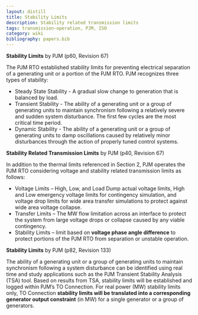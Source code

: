 ```yaml
---
layout: distill
title: Stability Limits
description: Stability related transmission limits
tags: transmission-operation, PJM, ISO
category: wiki
bibliography: papers.bib
---
```


**Stability Limits** by PJM <d-cite key="pjm2024m3"></d-cite> (p60, Revision 67)

The PJM RTO established stability limits for preventing electrical separation of a generating unit or a portion of the PJM RTO. PJM recognizes three types of stability:
- Steady State Stability - A gradual slow change to generation that is balanced by load.
- Transient Stability - The ability of a generating unit or a group of generating units to maintain synchronism following a relatively severe and sudden system disturbance. The first few cycles are the most critical time period.
- Dynamic Stability - The ability of a generating unit or a group of generating units to damp oscillations caused by relatively minor disturbances through the action of properly tuned control systems.

**Stability Related Transmission Limits** by PJM <d-cite key="pjm2024m3"></d-cite> (p40, Revision 67)

In addition to the thermal limits referenced in Section 2, PJM operates the PJM RTO considering voltage and stability related transmission limits as follows:
- Voltage Limits – High, Low, and Load Dump actual voltage limits, High and Low emergency voltage limits for contingency simulation, and voltage drop limits for wide area transfer simulations to protect against wide area voltage collapse.
- Transfer Limits – The MW flow limitation across an interface to protect the system from large voltage drops or collapse caused by any viable contingency.
- Stability Limits – limit based on **voltage phase angle difference** to protect portions of the PJM RTO from separation or unstable operation.

**Stability Limits** by PJM <d-cite key="pjm2024m11"></d-cite> (p82, Revision 133)

The ability of a generating unit or a group of generating units to maintain synchronism following a system disturbance can be identified using real time and study applications such as the PJM Transient Stability Analysis (TSA) tool.
Based on results from TSA, stability limits will be established and logged within PJM’s TO Connection.
For real power (MW) stability limits only, TO Connection **stability limits will be translated into a corresponding generator output constraint** (in MW) for a single generator or a group of generators.
